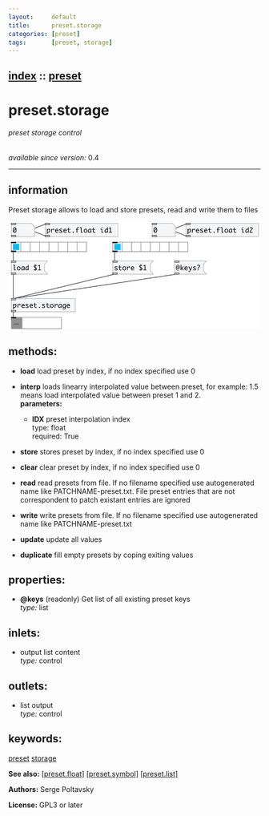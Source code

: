 ```yaml
---
layout:     default
title:      preset.storage
categories: [preset]
tags:       [preset, storage]
---
```

[index](index.html) :: [preset](category_preset.html)
---

# preset.storage

###### preset storage control

*available since version:* 0.4

---


## information
Preset storage allows to load and store presets, read and write them to files


[![example](../examples/img/preset.storage.jpg)](../examples/pd/preset.storage.pd)





## methods:

* **load**
load preset by index, if no index specified use 0<br>

* **interp**
loads linearry interpolated value between preset, for example: 1.5 means load
interpolated value between preset 1 and 2.<br>
  __parameters:__
  - **IDX** preset interpolation index<br>
    type: float <br>
    required: True <br>

* **store**
stores preset by index, if no index specified use 0<br>

* **clear**
clear preset by index, if no index specified use 0<br>

* **read**
read presets from file. If no filename specified use autogenerated name like
PATCHNAME-preset.txt. File preset entries that are not correspondent to patch
existant entries are ignored<br>

* **write**
write presets from file. If no filename specified use autogenerated name like
PATCHNAME-preset.txt<br>

* **update**
update all values<br>

* **duplicate**
fill empty presets by coping exiting values<br>




## properties:

* **@keys** (readonly)
Get list of all existing preset keys<br>
_type:_ list<br>



## inlets:

* output list content<br>
_type:_ control



## outlets:

* list output<br>
_type:_ control



## keywords:

[preset](keywords/preset.html)
[storage](keywords/storage.html)



**See also:**
[\[preset.float\]](preset.float.html)
[\[preset.symbol\]](preset.symbol.html)
[\[preset.list\]](preset.list.html)




**Authors:** Serge Poltavsky




**License:** GPL3 or later





